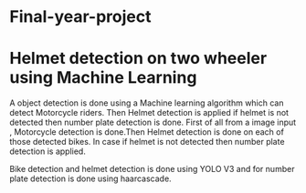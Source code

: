 # Final-year-project
# Helmet detection on two wheeler using Machine Learning

A object detection is done using a Machine learning  algorithm which can detect Motorcycle riders. Then Helmet detection is applied if helmet is not detected then number plate detection is done.
First of all from a image input , Motorcycle detection is done.Then Helmet detection is done on each of those detected bikes. In case if helmet is not detected then number plate detection is applied.

Bike detection and helmet detection is done using YOLO V3 and for number plate detection is done using haarcascade.



